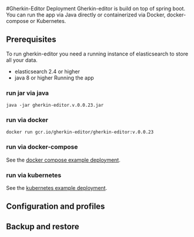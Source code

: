 #Gherkin-Editor Deployment
Gherkin-editor is build on top of spring boot. You can run the app via Java directly or containerized via Docker, docker-compose or Kubernetes.

## Prerequisites
To run gherkin-editor you need a running instance of elasticsearch to store all your data.
- elasticsearch 2.4 or higher
- java 8 or higher
 Running the app
### run jar via java

```
java -jar gherkin-editor.v.0.0.23.jar
```

### run via docker
```
docker run gcr.io/gherkin-editor/gherkin-editor:v.0.0.23 
```
### run via docker-compose
See the [docker compose example deployment](./deployment/docker-compose).

### run via kubernetes
See the [kubernetes example deployment](./deployment/kubernetes).

## Configuration and profiles

## Backup and restore